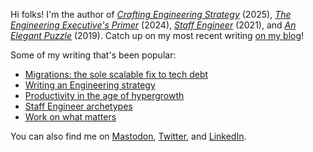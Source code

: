 Hi folks! I'm the author of
*[Crafting Engineering Strategy](https://www.amazon.com/Crafting-Engineering-Strategy-Thoughtful-Decisions/dp/B0FBRJY116)* (2025),
*[The Engineering Executive's Primer](https://www.amazon.com/Engineering-Executives-Primer-Will-Larson-ebook/dp/B0CV4QGPXD/)* (2024),
*[Staff Engineer](https://www.amazon.com/dp/B08RMSHYGG)* (2021),
and
*[An Elegant Puzzle](https://www.amazon.com/Elegant-Puzzle-Systems-Engineering-Management/dp/1732265186)* (2019).
Catch up on my most recent writing [on my blog](https://lethain.com/)!

Some of my writing that's been popular:

* [Migrations: the sole scalable fix to tech debt](https://lethain.com/migrations/)
* [Writing an Engineering strategy](https://lethain.com/eng-strategies/)
* [Productivity in the age of hypergrowth](https://lethain.com/productivity-in-the-age-of-hypergrowth/)
* [Staff Engineer archetypes](https://staffeng.com/guides/staff-archetypes/)
* [Work on what matters](https://staffeng.com/guides/work-on-what-matters/)

You can also find me on [Mastodon](https://mastodon.social/@lethain),
[Twitter](https://twitter.com/Lethain),
and [LinkedIn](https://linkedin.com/in/will-larson-a44b543).

